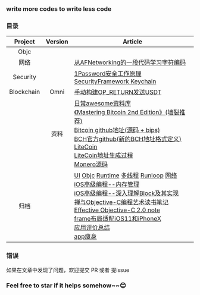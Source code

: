 
### write more codes to write less code

 

### 目录
|Project        | Version           | Article     |
|:------------------:|:-------------:|-----------------------|
|Objc |  | |
|网络||[从AFNetworking的一段代码学习字符编码](https://github.com/SenorSamuel/Blog/blob/master/content/Networking_从AFNetworking的一段代码学习字符编码.md)|
|Security||[1Password安全工作原理](https://github.com/SenorSamuel/Blog/blob/master/content/Security_1Password安全工作原理_2019.1.16.md)<br>[SecurityFramework Keychain](https://github.com/SenorSamuel/Blog/blob/master/content/Security_Keychain_2019.1.8.md)|
|Blockchain|Omni|[手动构建OP_RETURN发送USDT](https://github.com/SenorSamuel/Blog/blob/master/content/Blockchain_2019_1_24_手动构建OP_RETURN发送USDT.md)
||资料|[日常awesome资料库](https://github.com/chaozh/awesome-blockchain)<br>[《Mastering Bitcoin 2nd Edition》(墙裂推荐)](samuel-image-hosting.oss-cn-shenzhen.aliyuncs.comMastering%20Bitcoin_%20Programming%20the%20Open%20Blockchain.epub)<br>[Bitcoin github地址(源码 + bips)](https://github.com/bitcoin)<br>[BCH官方github(新的BCH地址格式定义)](https://github.com/bitcoincashorg)<br>[LiteCoin](https://github.com/litecoin-project/litecoin)<br>[LiteCoin地址生成过程](https://bitcoin.stackexchange.com/questions/65282/how-is-a-litecoin-address-generated?utm_medium=organic&utm_source=google_rich_qa&utm_campaign=google_rich_qa)<br>[Monero源码](https://github.com/monero-project)|<br>
|归档||[UI](https://github.com/SenorSamuel/Blog/blob/master/content/iOS_iMooc之UI拾遗.md) [Objc](https://github.com/SenorSamuel/Blog/blob/master/content/iOS_iMooc%20objc拾遗.md) [Runtime](https://github.com/SenorSamuel/Blog/blob/master/content/iOS_iMooc之Runtime拾遗.md) [多线程](https://github.com/SenorSamuel/Blog/blob/master/content/iOS_多线程%20の%20拾遗.md) [Runloop](https://github.com/SenorSamuel/Blog/blob/master/content/iOS_Runloop%20の%20拾遗.md)  [网络](https://github.com/SenorSamuel/Blog/blob/master/content/iOS_网络%20の拾遗.md)<br> [iOS高级编程--内存管理](https://github.com/SenorSamuel/blog/blob/master/content/iOS_iOS高级编程--内存管理.md) <br>[iOS高级编程--深入理解Block及其实现](https://github.com/SenorSamuel/blog/blob/master/content/iOS_Block.md)<br>[禅与Objective-C编程艺术读书笔记](https://github.com/SenorSamuel/blog/blob/master/content/iOS_禅与Objective-C编程艺术.md)<br>[Effective Objective-C 2.0 note](https://github.com/SenorSamuel/Blog/blob/master/content/iOS_EffectiveObjc%20note.md)<br>[frame布局适配iOS11和iPhoneX](https://github.com/SenorSamuel/blog/blob/master/content/iOS_frame布局适配iOS11和iPhoneX.md)<br>[应用评价总结](https://github.com/SenorSamuel/blog/blob/master/content/iOS_应用评价.md)<br>[app瘦身](https://github.com/SenorSamuel/blog/blob/master/content/iOS_我的app瘦身.md)<br>|

### 错误
如果在文章中发现了问题，欢迎提交 PR 或者 提issue

### Feel free to star if it helps somehow~~😊

